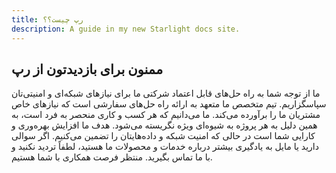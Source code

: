 ```yaml
---
title: رپ چیست؟؟
description: A guide in my new Starlight docs site.
---
```


## ممنون برای بازدیدتون از رپ 
ما از توجه شما به راه حل‌های قابل اعتماد شرکتی ما برای نیازهای شبکه‌ای و امنیتی‌تان سپاسگزاریم. تیم متخصص ما متعهد به ارائه راه حل‌های سفارشی است که نیازهای خاص مشتریان ما را برآورده می‌کند. ما می‌دانیم که هر کسب و کاری منحصر به فرد است، به همین دلیل به هر پروژه به شیوه‌ای ویژه نگریسته می‌شود. هدف ما افزایش بهره‌وری و کارایی شما است در حالی که امنیت شبکه و داده‌هایتان را تضمین می‌کنیم. اگر سوالی دارید یا مایل به یادگیری بیشتر درباره خدمات و محصولات ما هستید، لطفاً تردید نکنید و با ما تماس بگیرید. منتظر فرصت همکاری با شما هستیم.

